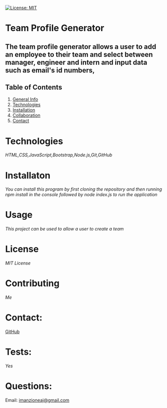 
[![License: MIT](https://img.shields.io/badge/License-MIT-yellow.svg)](https://opensource.org/licenses/MIT)
# Team Profile Generator

## The team profile generator allows a user to add an employee to their team and select between manager, engineer and intern and input data such as email's id numbers, 

## Table of Contents
1. [General Info](#general)
2. [Technologies](#technologies)
3. [Installation](#installation)
4. [Collaboration](#contributing)
5. [Contact](#contact) 

# Technologies
*HTML,CSS,JavaScript,Bootstrap,Node.js,Git,GitHub*

# Installaton
*You can install this program by first cloning the repository and then running npm install in the console followed by node index.js to run the application*

# Usage
*This project can be used to allow a user to create a team*

# License
*MIT License*

# Contributing
*Me*

# Contact: 
[GitHub](https://github.com/Ajmanzione)

# Tests:
*Yes*

# Questions:
Email: imanzioneaj@gmail.com